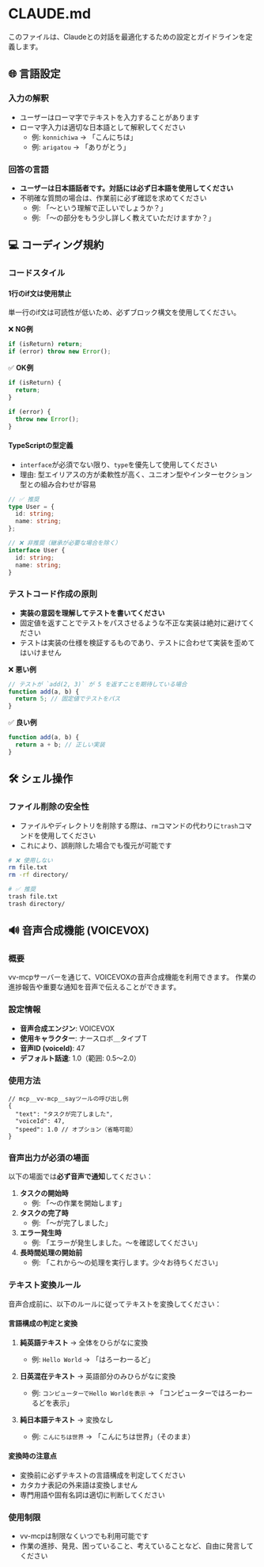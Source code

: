 # CLAUDE.md

このファイルは、Claudeとの対話を最適化するための設定とガイドラインを定義します。

## 🌐 言語設定

### 入力の解釈

- ユーザーはローマ字でテキストを入力することがあります
- ローマ字入力は適切な日本語として解釈してください
  - 例: `konnichiwa` → 「こんにちは」
  - 例: `arigatou` → 「ありがとう」

### 回答の言語

- **ユーザーは日本語話者です。対話には必ず日本語を使用してください**
- 不明確な質問の場合は、作業前に必ず確認を求めてください
  - 例: 「〜という理解で正しいでしょうか？」
  - 例: 「〜の部分をもう少し詳しく教えていただけますか？」

## 💻 コーディング規約

### コードスタイル

#### 1行のif文は使用禁止

単一行のif文は可読性が低いため、必ずブロック構文を使用してください。

❌ **NG例**

```js
if (isReturn) return;
if (error) throw new Error();
```

✅ **OK例**

```js
if (isReturn) {
  return;
}

if (error) {
  throw new Error();
}
```

#### TypeScriptの型定義

- `interface`が必須でない限り、`type`を優先して使用してください
- 理由:
  型エイリアスの方が柔軟性が高く、ユニオン型やインターセクション型との組み合わせが容易

```typescript
// ✅ 推奨
type User = {
  id: string;
  name: string;
};

// ❌ 非推奨（継承が必要な場合を除く）
interface User {
  id: string;
  name: string;
}
```

### テストコード作成の原則

- **実装の意図を理解してテストを書いてください**
- 固定値を返すことでテストをパスさせるような不正な実装は絶対に避けてください
- テストは実装の仕様を検証するものであり、テストに合わせて実装を歪めてはいけません

❌ **悪い例**

```js
// テストが `add(2, 3)` が 5 を返すことを期待している場合
function add(a, b) {
  return 5; // 固定値でテストをパス
}
```

✅ **良い例**

```js
function add(a, b) {
  return a + b; // 正しい実装
}
```

## 🛠️ シェル操作

### ファイル削除の安全性

- ファイルやディレクトリを削除する際は、`rm`コマンドの代わりに`trash`コマンドを使用してください
- これにより、誤削除した場合でも復元が可能です

```bash
# ❌ 使用しない
rm file.txt
rm -rf directory/

# ✅ 推奨
trash file.txt
trash directory/
```

## 🔊 音声合成機能 (VOICEVOX)

### 概要

vv-mcpサーバーを通じて、VOICEVOXの音声合成機能を利用できます。
作業の進捗報告や重要な通知を音声で伝えることができます。

### 設定情報

- **音声合成エンジン**: VOICEVOX
- **使用キャラクター**: ナースロボ＿タイプＴ
- **音声ID (voiceId)**: 47
- **デフォルト話速**: 1.0（範囲: 0.5〜2.0）

### 使用方法

```jsonc
// mcp__vv-mcp__sayツールの呼び出し例
{
  "text": "タスクが完了しました",
  "voiceId": 47,
  "speed": 1.0 // オプション（省略可能）
}
```

### 音声出力が必須の場面

以下の場面では**必ず音声で通知**してください：

1. **タスクの開始時**
   - 例: 「〜の作業を開始します」
2. **タスクの完了時**
   - 例: 「〜が完了しました」
3. **エラー発生時**
   - 例: 「エラーが発生しました。〜を確認してください」
4. **長時間処理の開始前**
   - 例: 「これから〜の処理を実行します。少々お待ちください」

### テキスト変換ルール

音声合成前に、以下のルールに従ってテキストを変換してください：

#### 言語構成の判定と変換

1. **純英語テキスト** → 全体をひらがなに変換
   - 例: `Hello World` → 「はろーわーるど」

2. **日英混在テキスト** → 英語部分のみひらがなに変換
   - 例: `コンピューターでHello Worldを表示` →
     「コンピューターではろーわーるどを表示」

3. **純日本語テキスト** → 変換なし
   - 例: `こんにちは世界` → 「こんにちは世界」（そのまま）

#### 変換時の注意点

- 変換前に必ずテキストの言語構成を判定してください
- カタカナ表記の外来語は変換しません
- 専門用語や固有名詞は適切に判断してください

### 使用制限

- vv-mcpは制限なくいつでも利用可能です
- 作業の進捗、発見、困っていること、考えていることなど、自由に発言してください
